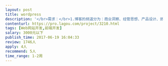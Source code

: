 ```yaml
---                
layout: post       
title: wordpress           
description: '</br>需求：</br>1.博客的频道分为：商业洞察、经管思想、产品设计、效率人生四个分类。我希望将我记录或撰写的文章放在这儿。内容是图文格式的。</br>2.框架是用wordpress搭建的，但没有找到合适的模板。为了减少开发量，只做一套wordpress的主题套用上去就可以。</br>3.要能适配到手机端。</br></br>参照：</br>https://blog.teambition.com/blog/</br>如果有类似这样的源码，我也可以直接购买。</br></br>人员要求：</br>一定是做过wordpress主题的UI或前端。</br>'     
contenturl: https://pro.lagou.com/project/3210.html      
tags: [Web网站开发,前端开发]            
salary: 3000元以下          
publish_time: 2017-06-19 16:04:33         
review: 1746人                   
apply: 4人                   
recommend: 5人                   
time_range: 1-2周              
---                 
```

